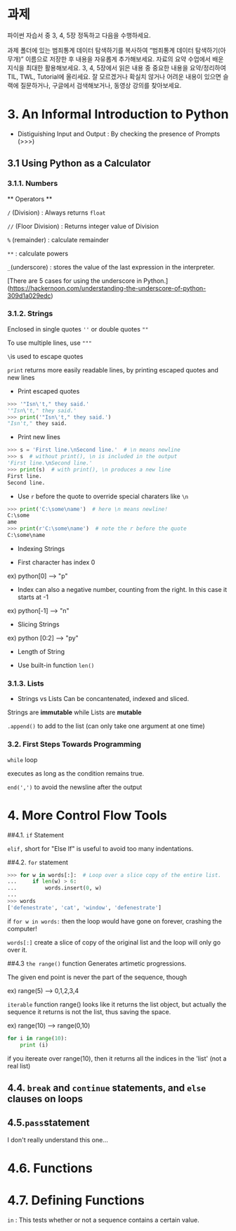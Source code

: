 # 과제
파이썬 자습서 중 3, 4, 5장 정독하고 다음을 수행하세요.

과제 폴더에 있는 범죄통계 데이터 탐색하기를 복사하여 “범죄통계 데이터 탐색하기(아무개)” 이름으로 저장한 후 내용을 자유롭게 추가해보세요. 자료의 요약 수업에서 배운 지식을 최대한 활용해보세요.
3, 4, 5장에서 읽은 내용 중 중요한 내용을 요약/정리하여 TIL, TWL, Tutorial에 올리세요.
잘 모르겠거나 확실치 않거나 어려운 내용이 있으면 슬랙에 질문하거나, 구글에서 검색해보거나, 동영상 강의를 찾아보세요.


# 3. An Informal Introduction to Python 

* Distiguishing Input and Output : By checking the presence of Prompts (>>>)

## 3.1 Using Python as a Calculator

### 3.1.1. Numbers

** Operators **

`/` (Division) : Always returns `float`

`//` (Floor Division) : Returns integer value of Division

`%` (remainder) : calculate remainder

`**` : calculate powers

 `_`(underscore) : stores the value of the last expression in the interpreter.

[There are 5 cases for using the underscore in Python.] (https://hackernoon.com/understanding-the-underscore-of-python-309d1a029edc)

### 3.1.2. Strings

Enclosed in single quotes `''` or double quotes `""`

To use multiple lines, use `"""`

`\`is used to escape quotes

`print` returns more easily readable lines, by printing escaped quotes and new lines

* Print escaped quotes

```python
>>> '"Isn\'t," they said.'
'"Isn\'t," they said.'
>>> print('"Isn\'t," they said.')
"Isn't," they said.
```
* Print new lines

```python
>>> s = 'First line.\nSecond line.'  # \n means newline
>>> s  # without print(), \n is included in the output
'First line.\nSecond line.'
>>> print(s)  # with print(), \n produces a new line
First line.
Second line.
```

* Use `r` before the quote to override special charaters like `\n`

```python
>>> print('C:\some\name')  # here \n means newline!
C:\some
ame
>>> print(r'C:\some\name')  # note the r before the quote
C:\some\name
```

* Indexing Strings
- First character has index 0 

ex) python[0] --> "p"

- Index can also a negative number, counting from the right. In this case it starts at -1

ex) python[-1] --> "n"

* Slicing Strings

ex) python [0:2] --> "py"

* Length of String

- Use built-in function `len()`

### 3.1.3. Lists

* Strings vs Lists 
Can be concantenated, indexed and sliced.

Strings are **immutable** while Lists are **mutable**

`.append()` to add to the list (can only take one argument at one time)

### 3.2. First Steps Towards Programming

`while` loop

executes as long as the condition remains true. 

`end(',')` to avoid the newsline after the output


# 4. More Control Flow Tools

##4.1. `if` Statement

`elif,` short for "Else If" is useful to avoid too many indentations. 

##4.2. `for` statement

```python
>>> for w in words[:]:  # Loop over a slice copy of the entire list.
...     if len(w) > 6:
...         words.insert(0, w)
...
>>> words
['defenestrate', 'cat', 'window', 'defenestrate']
```

if `for w in words:` then the loop would have gone on forever, crashing the computer!

`words[:]` create a slice of copy of the original list and the loop will only go over it. 

##4.3 `the range()` function
Generates artimetic progressions.

The given end point is never the part of the sequence, though

ex) range(5) --> 0,1,2,3,4

`iterable` 
function range() looks like it returns the list object, but actually the sequence it returns is not the list, thus saving the space. 

ex) range(10) --> range(0,10)
```python
for i in range(10): 
    print (i)
```
 
if you itereate over range(10), then it returns all the indices in the 'list' (not a real list)


## 4.4. `break` and `continue` statements, and `else` clauses on loops

## 4.5.`pass`statement

I don't really understand this one...

# 4.6. Functions

# 4.7. Defining Functions

`in` : This tests whether or not a sequence contains a certain value.





